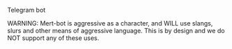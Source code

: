 Telegram bot 

WARNING: Mert-bot is aggressive as a character, and WILL use slangs, slurs and other means of aggressive language. This is by design and we do NOT support any of these uses.
